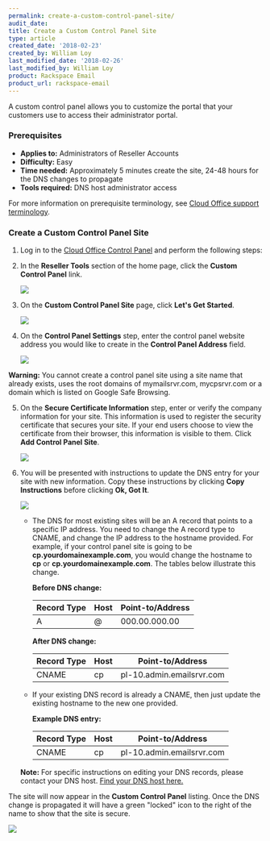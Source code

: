 ```yaml
---
permalink: create-a-custom-control-panel-site/
audit_date:
title: Create a Custom Control Panel Site
type: article
created_date: '2018-02-23'
created_by: William Loy
last_modified_date: '2018-02-26'
last_modified_by: William Loy
product: Rackspace Email
product_url: rackspace-email
---
```


A custom control panel allows you to customize the portal that your customers use to access their administrator portal.

### Prerequisites

- **Applies to:** Administrators of Reseller Accounts
- **Difficulty:** Easy
- **Time needed:** Approximately 5 minutes create the site, 24-48 hours for the DNS changes to propagate
- **Tools required:**  DNS host administrator access

For more information on prerequisite terminology, see [Cloud Office support terminology](/how-to/cloud-office-support-terminology).

### Create a Custom Control Panel Site

1. Log in to the [Cloud Office Control Panel](https://cp.rackspace.com) and perform the following steps:

2. In the **Reseller Tools** section of the home page, click the **Custom Control Panel** link.

   <img src="{% asset_path rackspace-email/create-a-custom-control-panel-site/custom_control_panel.png %}"/>

3. On the **Custom Control Panel Site** page, click **Let's Get Started**.

   <img src="{% asset_path rackspace-email/create-a-custom-control-panel-site/get_started.png %}"/>

4. On the **Control Panel Settings** step, enter the control panel website address you would like to create in the **Control Panel Address** field.

   <img src="{% asset_path rackspace-email/create-a-custom-control-panel-site/cp_address.png %}"/>


  **Warning:** You cannot create a control panel site using a site name that already exists, uses the root domains of mymailsrvr.com, mycpsrvr.com or a domain which is listed on Google Safe Browsing.

5. On the **Secure Certificate Information** step, enter or verify the company information for your site. This information is used to register the security certificate that secures your site. If your end users choose to view the certificate from their browser, this information is visible to them. Click **Add Control Panel Site**.

   <img src="{% asset_path rackspace-email/create-a-custom-control-panel-site/company_info.png %}"/>

6. You will be presented with instructions to update the DNS entry for your site with new information. Copy these instructions by clicking **Copy Instructions** before clicking **Ok, Got It**.

   <img src="{% asset_path rackspace-email/create-a-custom-control-panel-site/dns_info.png %}"/>

    - The DNS for most existing sites will be an A record that points to a specific IP address. You need to change the A record type to CNAME, and change the IP address to the hostname provided. For example, if your control panel site is going to be **cp.yourdomainexample.com**, you would change the hostname to **cp** or **cp.yourdomainexample.com**. The tables below illustrate this change.

        **Before DNS change:**

        |Record Type | Host | Point-to/Address |
        |---|---|---|
        |A| @ | 000.00.000.00 |

        **After DNS change:**

        |Record Type | Host | Point-to/Address |
        |---|---|---|
        |CNAME| cp | pl-10.admin.emailsrvr.com |

    - If your existing DNS record is already a CNAME, then just update the existing hostname to the new one provided.

        **Example DNS entry:**

        |Record Type | Host | Point-to/Address |
        |---|---|---|
        |CNAME| cp | pl-10.admin.emailsrvr.com |

    **Note:** For specific instructions on editing your DNS records, please contact your DNS host. [Find your DNS host here.](/how-to/find-dns-host)

The site will now appear in the **Custom Control Panel** listing. Once the DNS change is propagated it will have a green "locked" icon to the right of the name to show that the site is secure.

<img src="{% asset_path rackspace-email/create-a-custom-control-panel-site/secured.png %}"/>
